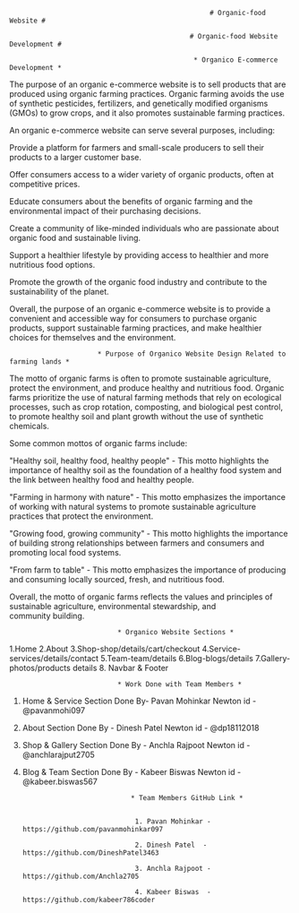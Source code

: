                                                       # Organic-food Website #

                                                 # Organic-food Website Development #

                                                  * Organico E-commerce Development *

The purpose of an organic e-commerce website is to sell products that are produced using organic farming practices. Organic farming avoids the use of synthetic pesticides, fertilizers, and genetically modified organisms (GMOs) to grow crops, and it also promotes sustainable farming practices.

An organic e-commerce website can serve several purposes, including:

Provide a platform for farmers and small-scale producers to sell their products to a larger customer base.

Offer consumers access to a wider variety of organic products, often at competitive prices.

Educate consumers about the benefits of organic farming and the environmental impact of their purchasing decisions.

Create a community of like-minded individuals who are passionate about organic food and sustainable living.

Support a healthier lifestyle by providing access to healthier and more nutritious food options.

Promote the growth of the organic food industry and contribute to the sustainability of the planet.

Overall, the purpose of an organic e-commerce website is to provide a convenient and accessible way for consumers to purchase organic products, support sustainable farming practices, and make healthier choices for themselves and the environment.

                          * Purpose of Organico Website Design Related to farming lands *

 The motto of organic farms is often to promote sustainable agriculture, protect the environment, and produce healthy and nutritious food. Organic farms prioritize the use of natural farming methods that rely on ecological processes, such as crop rotation, composting, and biological pest control, to promote healthy soil and plant growth without the use of synthetic chemicals.

Some common mottos of organic farms include:

"Healthy soil, healthy food, healthy people" - This motto highlights the importance of healthy soil as the foundation of a healthy food system and the link between healthy food and healthy people.

"Farming in harmony with nature" - This motto emphasizes the importance of working with natural systems to promote sustainable agriculture practices that protect the environment.

"Growing food, growing community" - This motto highlights the importance of building strong relationships between farmers and consumers and promoting local food systems.

"From farm to table" - This motto emphasizes the importance of producing and consuming locally sourced, fresh, and nutritious food.

Overall, the motto of organic farms reflects the values and principles of sustainable agriculture, environmental stewardship, and community building.                      





                               * Organico Website Sections *
1.Home
2.About
3.Shop-shop/details/cart/checkout
4.Service-services/details/contact
5.Team-team/details
6.Blog-blogs/details
7.Gallery-photos/products details
8. Navbar & Footer
                                 
                               * Work Done with Team Members *


1. Home & Service Section Done By- Pavan Mohinkar          Newton id - @pavanmohi097

2. About Section Done By - Dinesh Patel                    Newton id - @dp18112018

3. Shop & Gallery Section Done By - Anchla Rajpoot         Newton id - @anchlarajput2705

4. Blog & Team Section Done By - Kabeer Biswas             Newton id - @kabeer.biswas567

                                    
                                  * Team Members GitHub Link *


                                   1. Pavan Mohinkar -  https://github.com/pavanmohinkar097

                                   2. Dinesh Patel  -   https://github.com/DineshPatel3463

                                   3. Anchla Rajpoot -  https://github.com/Anchla2705

                                   4. Kabeer Biswas  -  https://github.com/kabeer786coder
